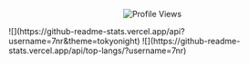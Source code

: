<p align="center"> <img src="https://gpvc.arturio.dev/7nr" alt="Profile Views" /> </p>
![](https://github-readme-stats.vercel.app/api?username=7nr&theme=tokyonight) 
![](https://github-readme-stats.vercel.app/api/top-langs/?username=7nr) 
